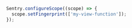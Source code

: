 ```javascript
Sentry.configureScope((scope) => {
  scope.setFingerprint(['my-view-function']);
});
```